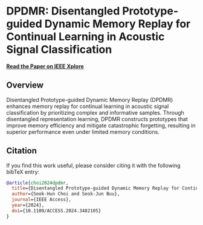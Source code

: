 # DPDMR: Disentangled Prototype-guided Dynamic Memory Replay for Continual Learning in Acoustic Signal Classification

[**Read the Paper on IEEE Xplore**](https://ieeexplore.ieee.org/document/10719982)

## Overview
Disentangled Prototype-guided Dynamic Memory Replay (DPDMR) enhances memory replay for continual learning in acoustic signal classification by prioritizing complex and informative samples. Through disentangled representation learning, DPDMR constructs prototypes that improve memory efficiency and mitigate catastrophic forgetting, resulting in superior performance even under limited memory conditions.


## Citation
If you find this work useful, please consider citing it with the following bibTeX entry:

```bibtex
@article{choi2024dpdmr,
  title={Disentangled Prototype-guided Dynamic Memory Replay for Continual Learning in Acoustic Signal Classification},
  author={Seok-Hun Choi and Seok-Jun Buu},
  journal={IEEE Access},
  year={2024},
  doi={10.1109/ACCESS.2024.3482105}
}
